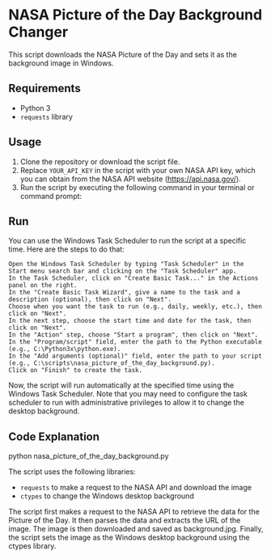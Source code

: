 # NASA Picture of the Day Background Changer

This script downloads the NASA Picture of the Day and sets it as the background image in Windows.

## Requirements

- Python 3
- `requests` library

## Usage

1. Clone the repository or download the script file.
2. Replace `YOUR_API_KEY` in the script with your own NASA API key, which you can obtain from the NASA API website (https://api.nasa.gov/).
3. Run the script by executing the following command in your terminal or command prompt:

## Run
You can use the Windows Task Scheduler to run the script at a specific time. Here are the steps to do that:

    Open the Windows Task Scheduler by typing "Task Scheduler" in the Start menu search bar and clicking on the "Task Scheduler" app.
    In the Task Scheduler, click on "Create Basic Task..." in the Actions panel on the right.
    In the "Create Basic Task Wizard", give a name to the task and a description (optional), then click on "Next".
    Choose when you want the task to run (e.g., daily, weekly, etc.), then click on "Next".
    In the next step, choose the start time and date for the task, then click on "Next".
    In the "Action" step, choose "Start a program", then click on "Next".
    In the "Program/script" field, enter the path to the Python executable (e.g., C:\Python3x\python.exe).
    In the "Add arguments (optional)" field, enter the path to your script (e.g., C:\scripts\nasa_picture_of_the_day_background.py).
    Click on "Finish" to create the task.

Now, the script will run automatically at the specified time using the Windows Task Scheduler. Note that you may need to configure the task scheduler to run with administrative privileges to allow it to change the desktop background. 


## Code Explanation

python nasa_picture_of_the_day_background.py

The script uses the following libraries:
- `requests` to make a request to the NASA API and download the image
- `ctypes` to change the Windows desktop background

The script first makes a request to the NASA API to retrieve the data for the Picture of the Day. It then parses the data and extracts the URL of the image. The image is then downloaded and saved as background.jpg. Finally, the script sets the image as the Windows desktop background using the ctypes library.

